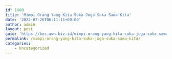 ```yaml
---
id: 1600
title: 'Mimpi Orang Yang Kita Suka Juga Suka Sama Kita'
date: '2022-07-26T06:11:11+00:00'
author: admin
layout: post
guid: 'https://bos.awn.biz.id/mimpi-orang-yang-kita-suka-juga-suka-sama-kita/'
permalink: /mimpi-orang-yang-kita-suka-juga-suka-sama-kita/
categories:
    - Uncategorized
---
```


